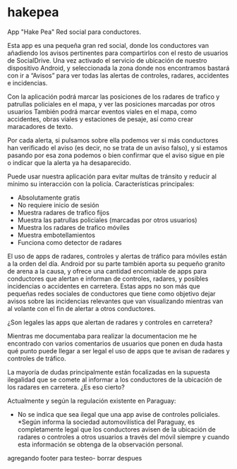 # hakepea
App "Hake Pea"
Red social para conductores.

Esta app es una pequeña gran red social, donde los conductores van añadiendo los avisos pertinentes para compartirlos 
con el resto de usuarios de SocialDrive. Una vez activado el servicio de ubicación de nuestro dispositivo Android,
y seleccionada la zona donde nos encontramos bastará con ir a “Avisos” para ver todas las alertas de controles, radares, 
accidentes e incidencias.

Con la aplicación podrá marcar las posiciones de los radares de trafico y patrullas policiales en el mapa, y ver las posiciones marcadas por otros usuarios
También podrá marcar eventos viales en el mapa, como accidentes, obras viales y estaciones de pesaje, así como crear maracadores de texto.

Por cada alerta, si pulsamos sobre ella podemos ver si más conductores han verificado el aviso (es decir, no se trata de un aviso falso),
y si estamos pasando por esa zona podemos o bien confirmar que el aviso sigue en pie o indicar que la alerta ya ha desaparecido.

Puede usar nuestra aplicación para evitar multas de tránsito y reducir al mínimo su interacción con la policía.
Características principales:

* Absolutamente gratis
* No requiere inicio de sesión
* Muestra radares de trafico fijos
* Muestra las patrullas policiales (marcadas por otros usuarios)
* Muestra los radares de trafico móviles
* Muestra embotellamientos
* Funciona como detector de radares

El uso de apps de radares, controles y alertas de tráfico para móviles están a la orden del día.
Android por su parte también aporta su pequeño granito de arena a la causa, 
y ofrece una cantidad encomiable de apps para conductores que alertan e informan de controles, radares, y posibles incidencias o accidentes 
en carretera. 
Estas apps no son más que pequeñas redes sociales de conductores que
tiene como objetivo dejar avisos sobre las incidencias relevantes que van visualizando mientras van al volante con el fin de alertar a otros conductores.

¿Son legales las apps que alertan de radares y controles en carretera?

Mientras me documentaba para realizar la documentacion me he encontrado con varios comentarios de usuarios 
que ponen en duda hasta qué punto puede llegar a ser legal el uso de apps que te avisan de radares y controles de tráfico.

La mayoría de dudas principalmente están focalizadas en la supuesta ilegalidad que se comete al informar 
a los conductores de la ubicación de los radares en carretera. ¿Es eso cierto?

Actualmente y según la regulación existente en Paraguay:

* No se indica que sea ilegal que una app avise de controles policiales.
*Según informa la sociedad automovilística del Paraguay, es completamente legal que los conductores 
avisen de la ubicación de radares o controles a otros usuarios a través del móvil siempre y cuando esta información 
se obtenga de la observación personal.

agregando footer para testeo- borrar despues
